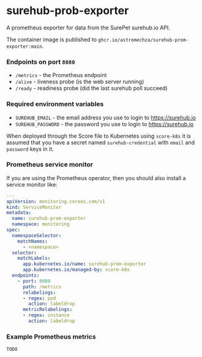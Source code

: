 # surehub-prob-exporter

A prometheus exporter for data from the SurePet surehub.io API.

The container image is published to `ghcr.io/astromechza/surehub-prom-exporter:main`.

### Endpoints on port `8080`

- `/metrics` - the Prometheus endpoint
- `/alive` - liveness probe (is the web server running)
- `/ready` - readiness probe (did the last surehub poll succeed)

### Required environment variables

- `SUREHUB_EMAIL` - the email address you use to login to <https://surehub.io>
- `SUREHUB_PASSWORD` - the password you use to login to <https://surehub.io>

When deployed through the Score file to Kubernetes using `score-k8s` it is assumed that you have a secret named `surehub-credential` with `email` and `password` keys in it.

### Prometheus service monitor

If you are using the Prometheus operator, then you should also install a service monitor like:

```yaml
---
apiVersion: monitoring.coreos.com/v1
kind: ServiceMonitor
metadata:
  name: surehub-prom-exporter
  namespace: monitoring
spec:
  namespaceSelector:
    matchNames:
      - <namespace>
  selector:
    matchLabels:
      app.kubernetes.io/name: surehub-prom-exporter
      app.kubernetes.io/managed-by: score-k8s
  endpoints:
    - port: 8080
      path: /metrics
      relabelings:
      - regex: pod
        action: labeldrop
      metricRelabelings:
      - regex: instance
        action: labeldrop
```

### Example Prometheus metrics

```
TODO
```
